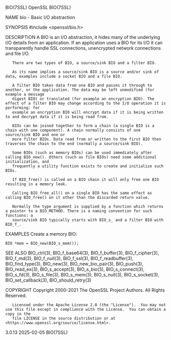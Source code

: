 BIO(7SSL)								    OpenSSL								     BIO(7SSL)

NAME
       bio - Basic I/O abstraction

SYNOPSIS
	#include <openssl/bio.h>

DESCRIPTION
       A BIO is an I/O abstraction, it hides many of the underlying I/O details from an application. If an application uses a BIO for its I/O it can
       transparently handle SSL connections, unencrypted network connections and file I/O.

       There are two types of BIO, a source/sink BIO and a filter BIO.

       As its name implies a source/sink BIO is a source and/or sink of data, examples include a socket BIO and a file BIO.

       A filter BIO takes data from one BIO and passes it through to another, or the application. The data may be left unmodified (for example a message
       digest BIO) or translated (for example an encryption BIO). The effect of a filter BIO may change according to the I/O operation it is performing: for
       example an encryption BIO will encrypt data if it is being written to and decrypt data if it is being read from.

       BIOs can be joined together to form a chain (a single BIO is a chain with one component). A chain normally consists of one source/sink BIO and one or
       more filter BIOs. Data read from or written to the first BIO then traverses the chain to the end (normally a source/sink BIO).

       Some BIOs (such as memory BIOs) can be used immediately after calling BIO_new(). Others (such as file BIOs) need some additional initialization, and
       frequently a utility function exists to create and initialize such BIOs.

       If BIO_free() is called on a BIO chain it will only free one BIO resulting in a memory leak.

       Calling BIO_free_all() on a single BIO has the same effect as calling BIO_free() on it other than the discarded return value.

       Normally the type argument is supplied by a function which returns a pointer to a BIO_METHOD. There is a naming convention for such functions: a
       source/sink BIO typically starts with BIO_s_ and a filter BIO with BIO_f_.

EXAMPLES
       Create a memory BIO:

	BIO *mem = BIO_new(BIO_s_mem());

SEE ALSO
       BIO_ctrl(3), BIO_f_base64(3), BIO_f_buffer(3), BIO_f_cipher(3), BIO_f_md(3), BIO_f_null(3), BIO_f_ssl(3), BIO_f_readbuffer(3), BIO_find_type(3),
       BIO_new(3), BIO_new_bio_pair(3), BIO_push(3), BIO_read_ex(3), BIO_s_accept(3), BIO_s_bio(3), BIO_s_connect(3), BIO_s_fd(3), BIO_s_file(3),
       BIO_s_mem(3), BIO_s_null(3), BIO_s_socket(3), BIO_set_callback(3), BIO_should_retry(3)

COPYRIGHT
       Copyright 2000-2021 The OpenSSL Project Authors. All Rights Reserved.

       Licensed under the Apache License 2.0 (the "License").  You may not use this file except in compliance with the License.	 You can obtain a copy in the
       file LICENSE in the source distribution or at <https://www.openssl.org/source/license.html>.

3.0.13									  2025-02-05								     BIO(7SSL)
